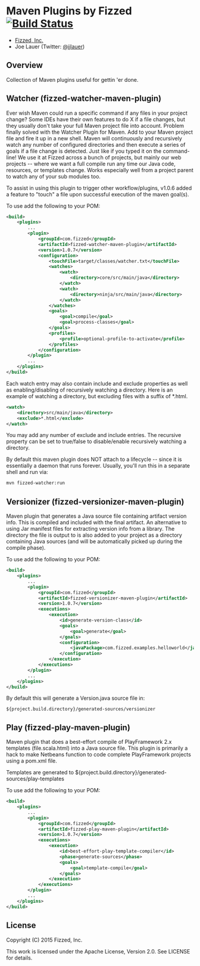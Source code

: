 Maven Plugins by Fizzed [![Build Status](https://travis-ci.org/fizzed/maven-plugins.svg)](https://travis-ci.org/fizzed/java-maven-plugins)
=======================================

 - [Fizzed, Inc.](http://fizzed.com)
 - Joe Lauer (Twitter: [@jjlauer](http://twitter.com/jjlauer))

## Overview

Collection of Maven plugins useful for gettin 'er done.


## Watcher (fizzed-watcher-maven-plugin)

Ever wish Maven could run a specific command if any files in your project change? Some IDEs
have their own features to do X if a file changes, but they usually don't take your full Maven
project file into account. Problem finally solved with the Watcher Plugin for Maven. Add to your
Maven project file and fire it up in a new shell. Maven will continuously and recursively
watch any number of configured directories and then execute a series of goals if a file change
is detected. Just like if you typed it on the command-line! We use it at Fizzed across a bunch
of projects, but mainly our web projects -- where we want a full compile run any time our Java
code, resources, or templates change. Works especially well from a project parent to watch any
of your sub modules too.

To assist in using this plugin to trigger other workflow/plugins, v1.0.6 added
a feature to "touch" a file upon successful execution of the maven goal(s).

To use add the following to your POM:

```xml
<build>
    <plugins>
        ...
        <plugin>
            <groupId>com.fizzed</groupId>
            <artifactId>fizzed-watcher-maven-plugin</artifactId>
            <version>1.0.7</version>
            <configuration>
                <touchFile>target/classes/watcher.txt</touchFile>
                <watches>
                    <watch>
                        <directory>core/src/main/java</directory>
                    </watch>
                    <watch>
                        <directory>ninja/src/main/java</directory>
                    </watch>
                </watches>
                <goals>
                    <goal>compile</goal>
                    <goal>process-classes</goal>
                </goals>
                <profiles>
                    <profile>optional-profile-to-activate</profile>
                </profiles>
            </configuration>
        </plugin>
        ...
    </plugins>
</build>
```

Each watch entry may also contain include and exclude properties as well as
enabling/disabling of recursively watching a directory.  Here is an example of
watching a directory, but excluding files with a suffix of *.html.

```xml
<watch>
    <directory>src/main/java</directory>
    <exclude>*.html</exclude>
</watch>
```

You may add any number of exclude and include entries.  The recursive property
can be set to true/false to disable/enable recursively watching a directory.

By default this maven plugin does NOT attach to a lifecycle -- since it is 
essentially a daemon that runs forever.  Usually, you'll run this in a separate
shell and run via:

```bash
mvn fizzed-watcher:run
```

## Versionizer (fizzed-versionizer-maven-plugin)

Maven plugin that generates a Java source file containing artifact
version info. This is compiled and included with the final artifact.
An alternative to using Jar manifest files for extracting version info
from a library. The directory the file is output to is also added to your
project as a directory containing Java sources (and will be automatically
picked up during the compile phase).

To use add the following to your POM:

```xml
<build>
    <plugins>
        ...
        <plugin>
            <groupId>com.fizzed</groupId>
            <artifactId>fizzed-versionizer-maven-plugin</artifactId>
            <version>1.0.7</version>
            <executions>
                <execution>
                    <id>generate-version-class</id>
                    <goals>
                        <goal>generate</goal>
                    </goals>
                    <configuration>
                        <javaPackage>com.fizzed.examples.helloworld</javaPackage>
                    </configuration>
                </execution>
            </executions> 
        </plugin>
        ...
    </plugins>
</build>
```

By default this will generate a Version.java source file in:

    ${project.build.directory}/generated-sources/versionizer


## Play (fizzed-play-maven-plugin)

Maven plugin that does a best-effort compile of PlayFramework 2.x templates
(file.scala.html) into a Java source file.  This plugin is primarily a hack
to make Netbeans function to code complete PlayFramework projects using a pom.xml
file.

Templates are generated to ${project.build.directory}/generated-sources/play-templates

To use add the following to your POM:

```xml
<build>
    <plugins>
        ...
        <plugin>
            <groupId>com.fizzed</groupId>
            <artifactId>fizzed-play-maven-plugin</artifactId>
            <version>1.0.7</version>
            <executions>
                <execution>
                    <id>best-effort-play-template-compiler</id>
                    <phase>generate-sources</phase>
                    <goals>
                        <goal>template-compile</goal>
                    </goals>
                </execution>
            </executions>
        </plugin>
        ...
    </plugins>
</build>
```

## License

Copyright (C) 2015 Fizzed, Inc.

This work is licensed under the Apache License, Version 2.0. See LICENSE for details.
